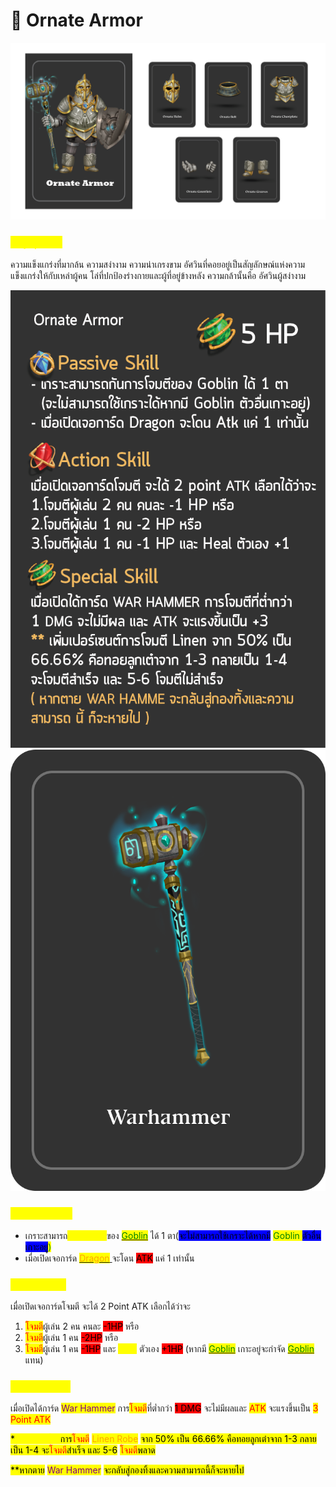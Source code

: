 # 🔱 Ornate Armor

![Ornate Armor](<../.gitbook/assets/Ornate Armor.png>)

### <mark style="color:yellow;">ข้อมูลชุดเกราะ</mark>

ความแข็งแกร่งที่มากล้น ความสง่างาม ความน่าเกรงขาม อัศวินที่คอยอยู่เป็นสัญลักษณ์แห่งความแข็งแกร่งให้กับเหล่าผู้คน โล่ที่ปกป้องร่างกายและผู้ที่อยู่ข้างหลัง ความกล้านั้นคือ อัศวินผู้สง่างาม

![](<../.gitbook/assets/B (3).png>) ![](<../.gitbook/assets/สำเนาของ warhammer.png>)

### <mark style="color:yellow;">Passive Skill</mark>

* เกราะสามารถ<mark style="color:yellow;">กันการโจมตี</mark>ของ [<mark style="color:green;">Goblin</mark>](../event-card.md#goblin) <mark style="color:green;"></mark> ได้ 1 ตา(<mark style="background-color:blue;">จะไม่สามารถใช้เกราะได้หากมี</mark> <mark style="background-color:blue;"></mark><mark style="background-color:blue;"><mark style="color:green;">Goblin<mark style="color:green;"></mark> <mark style="background-color:blue;"></mark><mark style="background-color:blue;">ตัวอื่นเกาะอยู่</mark>)
* เมื่อเปิดเจอการ์ด [<mark style="color:orange;">Dragon</mark> ](../event-card.md#dragon)จะโดน <mark style="background-color:red;">ATK</mark> แค่ 1 เท่านั้น

### <mark style="color:yellow;">Action Skill</mark>

เมื่อเปิดเจอการ์ดโจมตี จะได้ 2 Point ATK เลือกได้ว่าจะ

1. <mark style="color:red;">โจมตี</mark>ผู้เล่น 2 คน คนละ <mark style="background-color:red;">-1HP</mark> หรือ
2. <mark style="color:red;">โจมตี</mark>ผู้เล่น 1 คน <mark style="background-color:red;">-2HP</mark> หรือ
3. <mark style="color:red;">โจมตี</mark>ผู้เล่น 1 คน <mark style="background-color:red;">-1HP</mark> และ <mark style="color:yellow;">Heal</mark> ตัวเอง <mark style="background-color:red;">+1HP</mark> (หากมี [<mark style="color:green;">Goblin</mark>](../event-card.md#goblin) <mark style="color:green;"></mark> เกาะอยู่จะกำจัด [<mark style="color:green;">Goblin</mark>](../event-card.md#goblin) <mark style="color:green;"></mark> แทน)

### <mark style="color:yellow;">Special Skill</mark>

เมื่อเปิดได้การ์ด <mark style="color:purple;">War Hammer</mark> การ<mark style="color:red;">โจมตี</mark>ที่ต่ำกว่า <mark style="background-color:red;">1 DMG</mark> จะไม่มีผลและ <mark style="color:red;">ATK</mark> จะแรงขึ้นเป็น <mark style="color:red;">3 Point ATK</mark>

<mark style="background-color:yellow;">\*</mark><mark style="color:yellow;background-color:yellow;">เพิ่มเปอร์เซ็นต์</mark><mark style="background-color:yellow;">การ</mark><mark style="color:red;background-color:yellow;">โจมตี</mark> <mark style="background-color:yellow;"></mark> <mark style="color:orange;background-color:yellow;">Linen Robe</mark> <mark style="background-color:yellow;">จาก 50% เป็น 66.66% คือทอยลูกเต๋าจาก 1-3 กลายเป็น 1-4 จะ</mark><mark style="color:red;background-color:yellow;">โจมตี</mark><mark style="background-color:yellow;">สำเร็จ และ 5-6</mark> <mark style="color:red;background-color:yellow;">โจมตี</mark><mark style="background-color:yellow;">พลาด</mark>

<mark style="background-color:yellow;">\*\*หากตาย</mark> <mark style="color:purple;background-color:yellow;">War Hammer</mark> <mark style="background-color:yellow;">จะกลับสู่กองทิ้งและความสามารถนี้ก็จะหายไป</mark>
